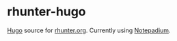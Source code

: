 # rhunter-hugo

[Hugo](https://gohugo.io/) source for [rhunter.org](https://rhunter.org). Currently using [Notepadium](https://themes.gohugo.io/hugo-notepadium/).
